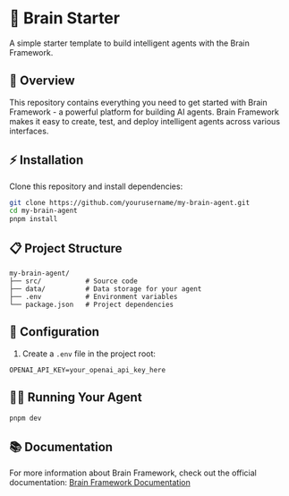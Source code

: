 # 🧠 Brain Starter

A simple starter template to build intelligent agents with the Brain Framework.

## 🚀 Overview

This repository contains everything you need to get started with Brain Framework - a powerful platform for building AI agents. Brain Framework makes it easy to create, test, and deploy intelligent agents across various interfaces.

## ⚡ Installation

Clone this repository and install dependencies:

```bash
git clone https://github.com/yourusername/my-brain-agent.git
cd my-brain-agent
pnpm install
```

## 📋 Project Structure

```
my-brain-agent/
├── src/           # Source code
├── data/          # Data storage for your agent
├── .env           # Environment variables
└── package.json   # Project dependencies
```

## 🔧 Configuration

1. Create a `.env` file in the project root:

```
OPENAI_API_KEY=your_openai_api_key_here
```


## 🏃‍♂️ Running Your Agent

```bash
pnpm dev
```

## 📚 Documentation

For more information about Brain Framework, check out the official documentation:
[Brain Framework Documentation](https://brain.iqai.com)
